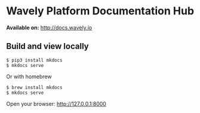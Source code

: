 # Wavely Platform Documentation Hub

**Available on:** http://docs.wavely.io

## Build and view locally
```console
$ pip3 install mkdocs
$ mkdocs serve
```
Or with homebrew
```console
$ brew install mkdocs
$ mkdocs serve
```
Open your browser: http://127.0.0.1:8000
